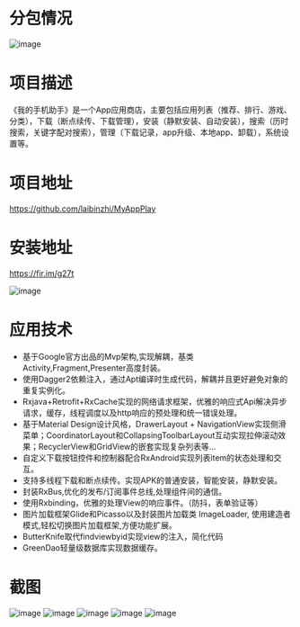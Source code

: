# 分包情况
![image](http://i2.bvimg.com/656323/0a2d5df0d5952dff.png)
# 项目描述
《我的手机助手》是一个App应用商店，主要包括应用列表（推荐、排行、游戏、分类），下载（断点续传、下载管理），安装（静默安装、自动安装），搜索（历时搜索，关键字配对搜索），管理（下载记录，app升级、本地app、卸载），系统设置等。
# 项目地址
https://github.com/laibinzhi/MyAppPlay
# 安装地址
https://fir.im/g27t

![image](http://i2.bvimg.com/656323/9a0d7070163407fe.png)
# 应用技术
- 基于Google官方出品的Mvp架构,实现解耦，基类Activity,Fragment,Presenter高度封装。
- 使用Dagger2依赖注入，通过Apt编译时生成代码，解耦并且更好避免对象的重复实例化。
- Rxjava+Retrofit+RxCache实现的网络请求框架，优雅的响应式Api解决异步请求，缓存，线程调度以及http响应的预处理和统一错误处理。
- 基于Material Design设计风格，DrawerLayout + NavigationView实现侧滑菜单；CoordinatorLayout和CollapsingToolbarLayout互动实现拉伸滚动效果；RecyclerView和GridView的嵌套实现复杂列表等...
- 自定义下载按钮控件和控制器配合RxAndroid实现列表item的状态处理和交互。
- 支持多线程下载和断点续传。实现APK的普通安装，智能安装，静默安装。
- 封装RxBus,优化的发布/订阅事件总线,处理组件间的通信。
- 使用Rxbinding，优雅的处理View的响应事件。（防抖，表单验证等）
- 图片加载框架Glide和Picasso以及封装图片加载类 ImageLoader, 使用建造者模式,轻松切换图片加载框架,方便功能扩展。
- ButterKnife取代findviewbyid实现view的注入，简化代码
- GreenDao轻量级数据库实现数据缓存。
# 截图
![image](http://i2.bvimg.com/656323/c3853841bda557d4.gif) 
    ![image](http://i2.bvimg.com/656323/1015710ed2ee2033.gif)    ![image](http://i2.bvimg.com/656323/ff7bd14697f9440d.gif)    ![image](http://i2.bvimg.com/656323/3f70a3e6ac330f25.gif)    ![image](http://i2.bvimg.com/656323/f0ee370099af5cf6.gif)